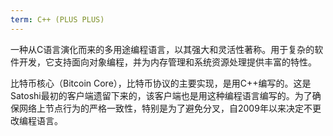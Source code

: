 ```yaml
---
term: C++ (PLUS PLUS)
---
```


一种从C语言演化而来的多用途编程语言，以其强大和灵活性著称。用于复杂的软件开发，它支持面向对象编程，并为内存管理和系统资源处理提供丰富的特性。

比特币核心（Bitcoin Core），比特币协议的主要实现，是用C++编写的。这是Satoshi最初的客户端遗留下来的，该客户端也是用这种编程语言编写的。为了确保网络上节点行为的严格一致性，特别是为了避免分叉，自2009年以来决定不更改编程语言。